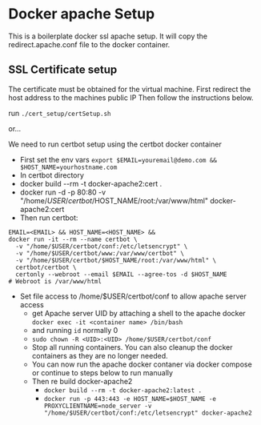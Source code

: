 # Docker apache Setup

This is a boilerplate docker ssl apache setup.
It will copy the redirect.apache.conf file to the docker container.


## SSL Certificate setup
The certificate must be obtained for the virtual machine.
First redirect the host address to the machines public IP
Then follow the instructions below.

run `./cert_setup/certSetup.sh`

or...


We need to run certbot setup using the certbot docker container

- First set the env vars `export $EMAIL=youremail@demo.com && $HOST_NAME=yourhostname.com`
- In certbot directory
- docker build --rm -t docker-apache2:cert .
- docker run -d -p 80:80 -v "/home/$USER/certbot/$HOST_NAME/root:/var/www/html" docker-apache2:cert
- Then run certbot:
```
EMAIL=<EMAIL> && HOST_NAME=<HOST_NAME> &&
docker run -it --rm --name certbot \
  -v "/home/$USER/certbot/conf:/etc/letsencrypt" \
  -v "/home/$USER/certbot/www:/var/www/certbot" \
  -v "/home/$USER/certbot/$HOST_NAME/root:/var/www/html" \
  certbot/certbot \
  certonly --webroot --email $EMAIL --agree-tos -d $HOST_NAME
# Webroot is /var/www/html
```
- Set file access to /home/$USER/certbot/conf to allow apache server access
  - get Apache server UID by attaching a shell to the apache docker `docker exec -it <container name> /bin/bash`
  - and running  `id` normally 0
  - `sudo chown -R <UID>:<UID> /home/$USER/certbot/conf `
  - Stop all running containers. You can also cleanup the docker containers as they are no longer needed.
  - You can now run the apache docker contaner via docker compose or continue to steps below to run manually
  - Then re build docker-apache2
    - `docker build --rm -t docker-apache2:latest .`
    - `docker run -p 443:443 -e HOST_NAME=$HOST_NAME -e PROXYCLIENTNAME=node_server -v "/home/$USER/certbot/conf:/etc/letsencrypt" docker-apache2`